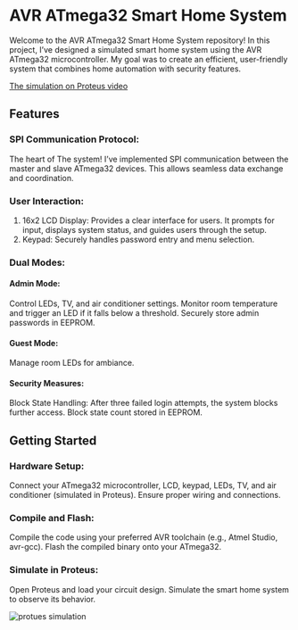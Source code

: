 # AVR ATmega32 Smart Home System
Welcome to the AVR ATmega32 Smart Home System repository! In this project, I’ve designed a simulated smart home system using the AVR ATmega32 microcontroller. My goal was to create an efficient, user-friendly system that combines home automation with security features.

[The simulation on Proteus video](https://drive.google.com/file/d/1-Vin1WFkYiT9-jtkdhWE-rIkqVOm2qXN/view?usp=drive_link)

## Features
### SPI Communication Protocol:
The heart of The system! I’ve implemented SPI communication between the master and slave ATmega32 devices. This allows seamless data exchange and coordination.

### User Interaction:
1. 16x2 LCD Display: Provides a clear interface for users. It prompts for input, displays system status, and guides users through the setup.
2. Keypad: Securely handles password entry and menu selection.
   
### Dual Modes:
#### Admin Mode:
Control LEDs, TV, and air conditioner settings.
Monitor room temperature and trigger an LED if it falls below a threshold.
Securely store admin passwords in EEPROM.

#### Guest Mode:
Manage room LEDs for ambiance.

#### Security Measures:
Block State Handling: After three failed login attempts, the system blocks further access. Block state count stored in EEPROM.

## Getting Started
### Hardware Setup:
Connect your ATmega32 microcontroller, LCD, keypad, LEDs, TV, and air conditioner (simulated in Proteus).
Ensure proper wiring and connections.

### Compile and Flash:
Compile the code using your preferred AVR toolchain (e.g., Atmel Studio, avr-gcc).
Flash the compiled binary onto your ATmega32.

### Simulate in Proteus:
Open Proteus and load your circuit design.
Simulate the smart home system to observe its behavior.

![protues simulation](https://github.com/user-attachments/assets/79be5ce7-97e6-4440-92f5-adc11a788e5c)
